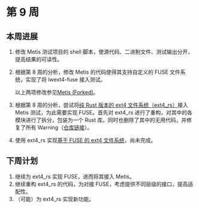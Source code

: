 # 第 9 周

## 本周进展

1. 修改 Metis 测试项目的 shell 脚本，使源代码、二进制文件、测试输出分开，提高结果的可读性。

2. 根据第 8 周的分析，修改 Metis 的代码使得其支持自定义的 FUSE 文件系统，实现了将 lwext4-fuse 接入测试。

   以上两项修改参见[Metis (Forked)](https://github.com/LJxTHUCS/Metis/tree/test-lwext4)。

3. 根据第 8 周的分析，尝试将[纯 Rust 版本的 ext4 文件系统（ext4_rs）](https://github.com/yuoo655/ext4_rs)接入 Metis 测试，为此需要实现 FUSE。首先对 ext4_rs 进行了重构，对其中的各模块进行了拆分，包装为一个 Rust 库。同时也删除了其中的无用代码，并修复了所有 Warning（[仓库链接](https://github.com/LJxTHUCS/ext4_rs)）。

4. 使用 ext4_rs 实现[基于 FUSE 的 ext4 文件系统](https://github.com/LJxTHUCS/ext4_rs_fuse/tr)，尚未完成。

## 下周计划

1. 继续为 ext4_rs 实现 FUSE，进而将其接入 Metis。
2. 继续重构 ext4_rs 的代码，为对接 FUSE，考虑提供不同层级的接口，提高适配性。
3. （可能）为 ext4_rs 实现新功能。